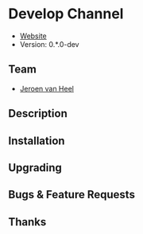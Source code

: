 # Develop Channel* [Website](https://github.com/jeroenvheel/Graph-Module-MCB/tree/develop)* Version: 0.*.0-dev## Team* [Jeroen van Heel](https://github.com/jeroenvheel)## Description## Installation## Upgrading## Bugs & Feature Requests## Thanks